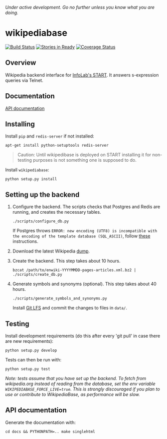 *Under active development. Go no further unless you know what you are
 doing.*

# wikipediabase

[![Build Status](https://travis-ci.org/infolab-csail/WikipediaBase.svg?branch=master)](https://travis-ci.org/infolab-csail/WikipediaBase)
[![Stories in Ready](https://badge.waffle.io/infolab-csail/WikipediaBase.svg?label=ready&title=Ready)](http://waffle.io/infolab-csail/WikipediaBase)
[![Coverage Status](https://coveralls.io/repos/infolab-csail/WikipediaBase/badge.svg?branch=master&service=github)](https://coveralls.io/github/infolab-csail/WikipediaBase?branch=master)

## Overview

Wikipedia backend interface for
[InfoLab's START](http://start.mit.edu). It answers s-expression
queries via Telnet.

## Documentation

[API documentation](http://wikipediabase.rtfd.org)

## Installing
Install `pip` and `redis-server` if not installed:

    apt-get install python-setuptools redis-server

> Caution: Until wikipedibase is deployed on START installing it for non-testing purposes is not something one is supposed to do.

Install `wikipediabase`:

    python setup.py install

## Setting up the backend

1. Configure the backend. The scripts checks that Postgres and Redis are running, and creates the necessary tables.

   ```
   ./scripts/configure_db.py
   ```

   If Postgres throws `ERROR: new encoding (UTF8) is incompatible with the encoding of the template database (SQL_ASCII)`, follow [these](https://gist.github.com/ffmike/877447) instructions.

1. Download the latest Wikipedia [dump](http://dumps.wikimedia.org/enwiki/).

1. Create the backend. This step takes about 10 hours.

   ```
   bzcat /path/to/enwiki-YYYYMMDD-pages-articles.xml.bz2 | ./scripts/create_db.py
   ```

1. Generate symbols and synonyms (optional). This step takes about 40 hours.

   ```
   ./scripts/generate_symbols_and_synonyms.py
   ```

   Install [Git LFS](https://git-lfs.github.com/) and commit the changes to files in `data/`.

## Testing

Install development requirements (do this after every 'git pull' in
case there are new requirements):

    python setup.py develop

Tests can then be run with:

    python setup.py test

_Note: tests assume that you have set up the backend. To fetch from wikipedia.org instead of reading from the database, set the env variable `WIKIPEDIABASE_FORCE_LIVE=true`. This is strongly discouraged if you plan to use or contribute to WikipediaBase, as performance will be slow._

## API documentation

Generate the documentation with:

    cd docs && PYTHONPATH=.. make singlehtml
